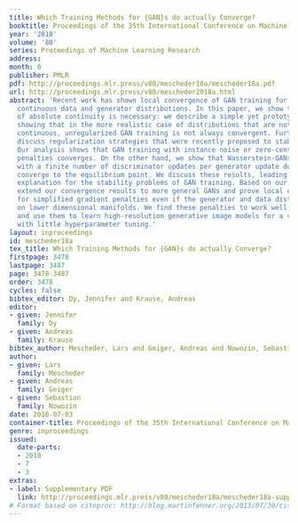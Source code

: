 ```yaml
---
title: Which Training Methods for {GAN}s do actually Converge?
booktitle: Proceedings of the 35th International Conference on Machine Learning
year: '2018'
volume: '80'
series: Proceedings of Machine Learning Research
address: 
month: 0
publisher: PMLR
pdf: http://proceedings.mlr.press/v80/mescheder18a/mescheder18a.pdf
url: http://proceedings.mlr.press/v80/mescheder2018a.html
abstract: 'Recent work has shown local convergence of GAN training for absolutely
  continuous data and generator distributions. In this paper, we show that the requirement
  of absolute continuity is necessary: we describe a simple yet prototypical counterexample
  showing that in the more realistic case of distributions that are not absolutely
  continuous, unregularized GAN training is not always convergent. Furthermore, we
  discuss regularization strategies that were recently proposed to stabilize GAN training.
  Our analysis shows that GAN training with instance noise or zero-centered gradient
  penalties converges. On the other hand, we show that Wasserstein-GANs and WGAN-GP
  with a finite number of discriminator updates per generator update do not always
  converge to the equilibrium point. We discuss these results, leading us to a new
  explanation for the stability problems of GAN training. Based on our analysis, we
  extend our convergence results to more general GANs and prove local convergence
  for simplified gradient penalties even if the generator and data distributions lie
  on lower dimensional manifolds. We find these penalties to work well in practice
  and use them to learn high-resolution generative image models for a variety of datasets
  with little hyperparameter tuning.'
layout: inproceedings
id: mescheder18a
tex_title: Which Training Methods for {GAN}s do actually Converge?
firstpage: 3478
lastpage: 3487
page: 3478-3487
order: 3478
cycles: false
bibtex_editor: Dy, Jennifer and Krause, Andreas
editor:
- given: Jennifer
  family: Dy
- given: Andreas
  family: Krause
bibtex_author: Mescheder, Lars and Geiger, Andreas and Nowozin, Sebastian
author:
- given: Lars
  family: Mescheder
- given: Andreas
  family: Geiger
- given: Sebastian
  family: Nowozin
date: 2018-07-03
container-title: Proceedings of the 35th International Conference on Machine Learning
genre: inproceedings
issued:
  date-parts:
  - 2018
  - 7
  - 3
extras:
- label: Supplementary PDF
  link: http://proceedings.mlr.press/v80/mescheder18a/mescheder18a-supp.pdf
# Format based on citeproc: http://blog.martinfenner.org/2013/07/30/citeproc-yaml-for-bibliographies/
---
```

